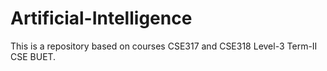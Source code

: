 # Artificial-Intelligence
This is a repository based on courses CSE317 and CSE318 Level-3 Term-II CSE BUET.
